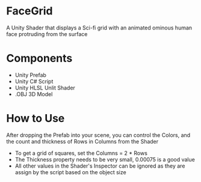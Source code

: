 # FaceGrid
A Unity Shader that displays a Sci-fi grid with an animated ominous human face protruding from the surface

# Components
* Unity Prefab
* Unity C# Script
* Unity HLSL Unlit Shader
* .OBJ 3D Model

# How to Use
After dropping the Prefab into your scene, you can control the Colors, and the count and thickness of Rows in Columns from the Shader
* To get a grid of squares, set the Columns = 2 * Rows
* The Thickness property needs to be very small, 0.00075 is a good value
* All other values in the Shader's Inspector can be ignored as they are assign by the script based on the object size
